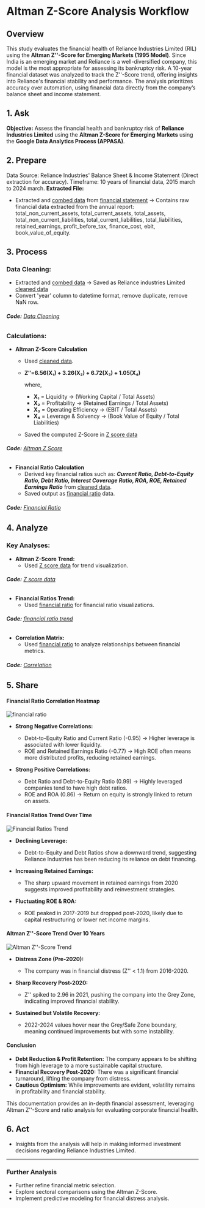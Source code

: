 
# Altman Z-Score Analysis Workflow

## Overview
This study evaluates the financial health of Reliance Industries Limited (RIL) using the **Altman Z''-Score for Emerging Markets (1995 Model)**. Since India is an emerging market and Reliance is a well-diversified company, this model is the most appropriate for assessing its bankruptcy risk.
A 10-year financial dataset was analyzed to track the Z''-Score trend, offering insights into Reliance's financial stability and performance. The analysis prioritizes accuracy over automation, using financial data directly from the company’s balance sheet and income statement.


## 1. **Ask**
**Objective:** Assess the financial health and bankruptcy risk of **Reliance Industries Limited** using the **Altman Z-Score for Emerging Markets** using the **Google Data Analytics Process (APPASA)**.

## 2. **Prepare**
Data Source: Reliance Industries' Balance Sheet & Income Statement (Direct extraction for accuracy).
Timeframe: 10 years of financial data, 2015 march to 2024 march.
**Extracted File:**
- Extracted and [combed data](data/extracted_Data.csv) from [financial statement](data/financial_statements) → Contains raw financial data extracted from the annual report: total_non_current_assets,	total_current_assets,	total_assets,	total_non_current_liabilities,	total_current_liabilities,	total_liabilities,	retained_earnings,	profit_before_tax,	finance_cost,	ebit, book_value_of_equity.

## 3. **Process**
### Data Cleaning:
- Extracted and [combed data](data/extracted_Data.csv) → Saved as Reliance industries Limited [cleaned data](data/cleaned_re_extracted_data.csv)
- Convert 'year' column to datetime format, remove duplicate, remove NaN row.

###### _**Code:** [Data Cleaning](code/datacleaning_RE.py)_

### Calculations:
- **Altman Z-Score Calculation**
  - Used [cleaned data](data/cleaned_re_extracted_data.csv).
  - **Z′′=6.56(X₁) + 3.26(X₂) + 6.72(X₃) + 1.05(X₄)**
    
    where,
    -	**X₁** = Liquidity → (Working Capital / Total Assets)
    -	**X₂** = Profitability → (Retained Earnings / Total Assets)
    -	**X₃** = Operating Efficiency → (EBIT / Total Assets)
    -	**X₄** = Leverage & Solvency → (Book Value of Equity / Total Liabilities)

  - Saved the computed Z-Score in [Z score data](data/re_alt_zscore.csv)
    
###### _**Code:** [Altman Z Score](code/Alt_zscore_em.py)_

- **Financial Ratio Calculation**
  - Derived key financial ratios such as: **_Current Ratio, Debt-to-Equity Ratio, Debt Ratio, Interest Coverage Ratio, ROA, ROE, Retained Earnings Ratio_** from [cleaned data](data/cleaned_re_extracted_data.csv).
  - Saved output as [financial ratio](data/financial_ratios.csv) data.
    
###### _**Code:** [Financial Ratio](code/fratio_viz.py)_

## 4. **Analyze**
### Key Analyses:
- **Altman Z-Score Trend:**
  - Used [Z score data](data/re_alt_zscore.csv) for trend visualization.
    
###### _**Code:** [Z score data](code/alt_zcore_em_viz.py)_

- **Financial Ratios Trend:**
  - Used [financial ratio](data/financial_ratios.csv) for financial ratio visualizations.
    
###### _**Code:** [financial ratio trend](code/fratio_viz.py)_

- **Correlation Matrix:**
  - Used [financial ratio](data/financial_ratios.csv) to analyze relationships between financial metrics.
    
###### _**Code:** [Correlation](code/correlation_matrices.py)_

## 5. **Share**

#### Financial Ratio Correlation Heatmap
![financial ratio](result/correlation_matrices_viz.png)
- **Strong Negative Correlations:**
  - Debt-to-Equity Ratio and Current Ratio (-0.95) → Higher leverage is associated with lower liquidity.
  - ROE and Retained Earnings Ratio (-0.77) → High ROE often means more distributed profits, reducing retained earnings.

- **Strong Positive Correlations:**
  - Debt Ratio and Debt-to-Equity Ratio (0.99) → Highly leveraged companies tend to have high debt ratios.
  - ROE and ROA (0.86) → Return on equity is strongly linked to return on assets.

#### Financial Ratios Trend Over Time
![Financial Ratios Trend](result/f_ratio_trend.png)

- **Declining Leverage:**
  - Debt-to-Equity and Debt Ratios show a downward trend, suggesting Reliance Industries has been reducing its reliance on debt financing.

- **Increasing Retained Earnings:**
  - The sharp upward movement in retained earnings from 2020 suggests improved profitability and reinvestment strategies.

- **Fluctuating ROE & ROA:**
  - ROE peaked in 2017-2019 but dropped post-2020, likely due to capital restructuring or lower net income margins.

#### Altman Z''-Score Trend Over 10 Years
![Altman Z''-Score Trend](result/viz1_zscore_trend.png)

- **Distress Zone (Pre-2020):**
  - The company was in financial distress (Z'' < 1.1) from 2016-2020.

- **Sharp Recovery Post-2020:**
  - Z'' spiked to 2.96 in 2021, pushing the company into the Grey Zone, indicating improved financial stability.

- **Sustained but Volatile Recovery:**
  - 2022-2024 values hover near the Grey/Safe Zone boundary, meaning continued improvements but with some instability.

#### Conclusion
- **Debt Reduction & Profit Retention:** The company appears to be shifting from high leverage to a more sustainable capital structure.
- **Financial Recovery Post-2020:** There was a significant financial turnaround, lifting the company from distress.
- **Cautious Optimism:** While improvements are evident, volatility remains in profitability and financial stability.

This documentation provides an in-depth financial assessment, leveraging Altman Z''-Score and ratio analysis for evaluating corporate financial health.


## 6. **Act**
- Insights from the analysis will help in making informed investment decisions regarding Reliance Industries Limited.

---


### Further Analysis
- Further refine financial metric selection.
- Explore sectoral comparisons using the Altman Z-Score.
- Implement predictive modeling for financial distress analysis.
